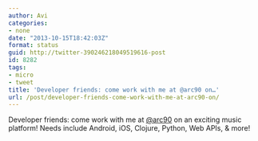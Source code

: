 ```yaml
---
author: Avi
categories:
- none
date: "2013-10-15T18:42:03Z"
format: status
guid: http://twitter-390246218049519616-post
id: 8282
tags:
- micro
- tweet
title: 'Developer friends: come work with me at @arc90 on…'
url: /post/developer-friends-come-work-with-me-at-arc90-on/
---
```

Developer friends: come work with me at [@arc90](http://twitter.com/arc90) on an exciting music platform! Needs include Android, iOS, Clojure, Python, Web APIs, & more!